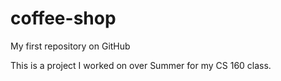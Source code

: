 # coffee-shop

My first repository on GitHub

This is a project I worked on over Summer for my CS 160 class.
